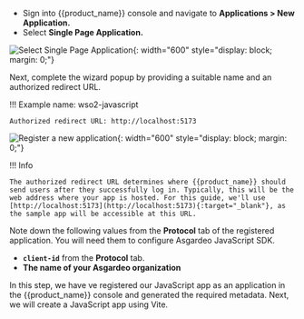
* Sign into {{product_name}} console and navigate to **Applications > New Application.**
* Select **Single Page Application.**

![Select Single Page Application]({{base_path}}/assets/img/complete-guides/javascript/image5.png){: width="600" style="display: block; margin: 0;"}  
  
Next, complete the wizard popup by providing a suitable name and an authorized redirect URL.

!!! Example
    name: wso2-javascript
    
    Authorized redirect URL: http://localhost:5173

![Register a new application]({{base_path}}/assets/img/complete-guides/javascript/image8.png){: width="600" style="display: block; margin: 0;"}

!!! Info

    The authorized redirect URL determines where {{product_name}} should send users after they successfully log in. Typically, this will be the web address where your app is hosted. For this guide, we'll use [http://localhost:5173](http://localhost:5173){:target="_blank"}, as the sample app will be accessible at this URL.

    
Note down the following values from the **Protocol** tab of the registered application. You will need them to configure  Asgardeo JavaScript SDK.

- **`client-id`** from the **Protocol** tab. 
- **The name of your Asgardeo organization**


In this step, we have ve registered our JavaScript app as an application in the {{product_name}} console and generated the required metadata. Next, we will create a JavaScript app using Vite.
